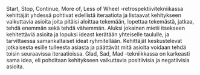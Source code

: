 Start, Stop, Continue, More of, Less of Wheel -retrospektiivitekniikassa kehittäjät yhdessä
pohtivat edellistä iteraatiota ja listaavat kehitykseen vaikuttavia asioita joita pitäisi
aloittaa tekemään, lopettaa tekemästä, jatkaa, tehdä enemmän sekä tehdä vähemmän. Aluksi
jokainen mietii itsekseen kehitettäviä asioita ja lopuksi ideast kerätään yhteiselle taululle,
ja tarvittaessa samankaltaiset ideat ryhmitellään. Kehittäjät keskustelevat jotkaisesta esille
tulleesta asiasta ja päättävät mitä asioita voidaan tehdä toisin seuraavissa iteraatioissa.
Glad, Sad, Mad -tekniikkassa on karkeasti sama idea, eli pohditaan kehitykseen vaikuttavia
positiivisia ja negatiivisia asioita.
